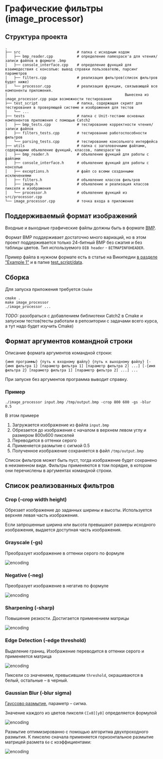 # Графические фильтры (image_processor)

## Структура проекта

    .
    ├── src                          # папка с исходным кодом
    │   ├── bmp_reader.cpp           # определение namespace'а для чтения/записи файлов в формате .bmp
    │   ├── console_interface.cpp    # определение функций для взаимодествия с консолью: вывод справки пользователю, парсинг параметров
    │   ├── filters.cpp              # реализация фильтров(список фильтров будет ниже)
    │   └── processor.cpp            # реализация функции, связывающей все компоненты приложения. 
    │                                                      Вынесена из image_processor.cpp ради возможности тестирования
    ├── test_script                  # папка, содержащая скрипт для тестирования в проверяющей системе и изображения для тестов
    │   └── ...
    ├── tests                        # папка с Unit-тестами основных компонентов приложения с помощью Catch2
    │   ├── bmp_tests.cpp            # тестирование корректности чтения/записи файлов
    │   ├── filters_tests.cpp        # тестирование работоспособности фильтров
    │   └── parsing_tests.cpp        # тестирование консольного интерфейса
    ├── utils                        # папка с заголовочными файлами, содержащими объявление функций, классов, namespace'ов
    │   ├── bmp_reader.h             # объявление функций для работы с файлами
    │   ├── console_interface.h      # объявление функций для работы с консолью
    │   ├── exceptions.h             # файл со всеми созданными исключениями
    │   ├── filters.h                # объявление классов фильтров
    │   ├── image.h                  # объявление и реализация классов пикселя и изображения
    │   └── processor.h              # объявление функций из src/processor.cpp
    └── image_processor.cpp          # точка входа в приложение

## Поддерживаемый формат изображений

Входные и выходные графические файлы должны быть в формате [BMP](http://en.wikipedia.org/wiki/BMP_file_format).

Формат BMP поддерживает достаточно много вариаций, но в этом проект поддерживается только
24-битный BMP без сжатия и без таблицы цветов. Тип используемого `DIB header` - `BITMAPINFOHEADER`.

Пример файла в нужном формате есть в статье на Википедии [в разделе "Example 1"](https://en.wikipedia.org/wiki/BMP_file_format#Example_1)
и в папке [test_script/data](test_script/data).

## Сборка

Для запуска приложения требуется `Cmake`

```console
cmake .
make image_processor
./image_processor ...
```

_TODO:_ разобраться с добавлением библиотеки Catch2 в Cmake и запуском тестов(тесты работали в репозитории с задачами всего курса, а тут надо будет изучить Cmake)

## Формат аргументов командной строки

Описание формата аргументов командной строки:

`{имя программы} {путь к входному файлу} {путь к выходному файлу}
[-{имя фильтра 1} [параметр фильтра 1] [параметр фильтра 2] ...]
[-{имя фильтра 2} [параметр фильтра 1] [параметр фильтра 2] ...] ...`

При запуске без аргументов программа выводит справку.

### Пример
`./image_processor input.bmp /tmp/output.bmp -crop 800 600 -gs -blur 0.5`

В этом примере
1. Загружается изображение из файла `input.bmp`
2. Обрезается до изображения с началом в верхнем левом углу и размером 800х600 пикселей
3. Переводится в оттенки серого
4. Применяется размытие с сигмой 0.5
5. Полученное изображение сохраняется в файл `/tmp/output.bmp`

Список фильтров может быть пуст, тогда изображение будет сохранено в неизменном виде.
Фильтры применяются в том порядке, в котором они перечислены в аргументах командной строки.

## Список реализованных фильтров

### Crop (-crop width height)
Обрезает изображение до заданных ширины и высоты. Используется верхняя левая часть изображения.

Если запрошенные ширина или высота превышают размеры исходного изображения, выдается доступная часть изображения.

### Grayscale (-gs)
Преобразует изображение в оттенки серого по формуле

![encoding](https://latex.codecogs.com/svg.image?R'%20=%20G'%20=%20B'%20=0.299%20R%20&plus;%200%20.587%20G%20&plus;%200%20.%20114%20B)

### Negative (-neg)
Преобразует изображение в негатив по формуле

![encoding](https://latex.codecogs.com/svg.image?R'%20=%201%20-%20R,%20G'%20=%201%20-%20G,%20B'%20=%201%20-%20B)

### Sharpening (-sharp)
Повышение резкости. Достигается применением матрицы

![encoding](https://latex.codecogs.com/svg.image?%5Cbegin%7Bbmatrix%7D%20&%20-1%20&%20%20%5C%5C-1%20&%205%20&%20-1%20%5C%5C%20&%20-1%20&%20%20%5C%5C%5Cend%7Bbmatrix%7D)

### Edge Detection (-edge threshold)
Выделение границ. Изображение переводится в оттенки серого и применяется матрица

![encoding](https://latex.codecogs.com/svg.image?%5Cbegin%7Bbmatrix%7D%20&%20-1%20&%20%20%5C%5C-1%20&%204%20&%20-1%20%5C%5C%20&%20-1%20&%20%20%5C%5C%5Cend%7Bbmatrix%7D)

Пиксели со значением, превысившим `threshold`, окрашиваются в белый, остальные – в черный.

### Gaussian Blur (-blur sigma)
[Гауссово размытие](https://ru.wikipedia.org/wiki/Размытие_по_Гауссу),
параметр – сигма.

Значение каждого из цветов пикселя `C[x0][y0]` определяется формулой

![encoding](https://latex.codecogs.com/svg.image?C%5Bx_0%5D%5By_0%5D%20%3D%20%5Csum_%7Bx%3D0%2Cy%3D0%7D%5E%7Bwidth-1%2C%20height-1%7DC%5Bx%5D%5By%5D%5Cfrac%7B1%7D%7B2%5Cpi%5Csigma%5E2%7De%5E%7B-%5Cfrac%7B%5Cleft%7Cx_o-x%5Cright%7C%5E2%20%26plus%3B%20%5Cleft%7Cy_o-y%5Cright%7C%5E2%7D%7B2%5Csigma%5E2%7D%7D)

Размытие оптимизированно с помощью алгоритма двухпроходного размытия. К пикселю сначала применяется горизонтальное размытие матрицей размета `6σ` с коэффициентами:

![encoding](https://latex.codecogs.com/svg.image?C%5Bx_0%5D%20%3D%20%5Csum_%7Bx%3D0%7D%5E%7B6%5Csigma%7DC%5Bx%5D%5Cfrac%7B1%7D%7B%5Csqrt%7B2%5Cpi%5Csigma%5E2%7D%7De%5E%7B-%5Cfrac%7B%5Cleft%7Cx_o-x%5Cright%7C%5E2%20%7D%7B2%5Csigma%5E2%7D%7D)
